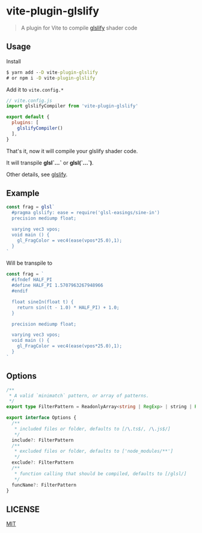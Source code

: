 # vite-plugin-glslify

> A plugin for Vite to compile [glslify](https://github.com/glslify/glslify) shader code

## Usage

Install

```cmd
$ yarn add --D vite-plugin-glslify
# or npm i -D vite-plugin-glslify
```

Add it to `vite.config.*`

```js
// vite.config.js
import glslifyCompiler from 'vite-plugin-glslify'

export default {
  plugins: [
    glslifyCompiler()
  ],
}
```

That's it, now it will compile your glslify shader code.

It will transpile **glsl\`...\`** or **glsl(\`...\`)**.

Other details, see [glslify](https://github.com/glslify/glslify).

## Example


```js
const frag = glsl`
  #pragma glslify: ease = require('glsl-easings/sine-in')
  precision mediump float;

  varying vec3 vpos;
  void main () {
    gl_FragColor = vec4(ease(vpos*25.0),1);
  }
`
```

Will be transpile to

```js
const frag = `
  #ifndef HALF_PI
  #define HALF_PI 1.5707963267948966
  #endif

  float sineIn(float t) {
    return sin((t - 1.0) * HALF_PI) + 1.0;
  }

  precision mediump float;

  varying vec3 vpos;
  void main () {
    gl_FragColor = vec4(ease(vpos*25.0),1);
  }
`
```


## Options

```ts
/**
 * A valid `minimatch` pattern, or array of patterns.
 */
export type FilterPattern = ReadonlyArray<string | RegExp> | string | RegExp | null;

export interface Options {
  /**
   * included files or folder, defaults to [/\.ts$/, /\.js$/]
   */
  include?: FilterPattern
  /**
   * excluded files or folder, defaults to ['node_modules/**']
   */
  exclude?: FilterPattern
  /**
   * function calling that should be compiled, defaults to [/glsl/]
   */
  funcName?: FilterPattern
}
```

## LICENSE

[MIT](./LICENSE)
